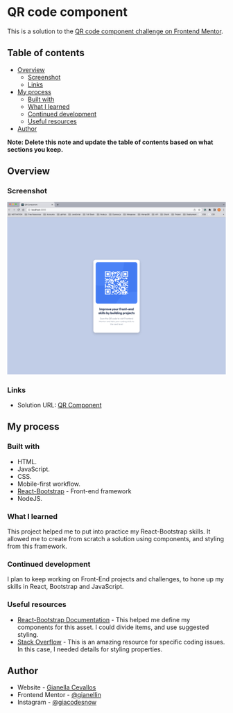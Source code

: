 # QR code component

This is a solution to the [QR code component challenge on Frontend Mentor](https://www.frontendmentor.io/challenges/qr-code-component-iux_sIO_H).

## Table of contents

- [Overview](#overview)
  - [Screenshot](#screenshot)
  - [Links](#links)
- [My process](#my-process)
  - [Built with](#built-with)
  - [What I learned](#what-i-learned)
  - [Continued development](#continued-development)
  - [Useful resources](#useful-resources)
- [Author](#author)


**Note: Delete this note and update the table of contents based on what sections you keep.**

## Overview

### Screenshot

![Qr-Component](./public/screenshot.png)


### Links

- Solution URL: [QR Component](https://github.com/gianellin/qr-component)


## My process

### Built with

- HTML.
- JavaScript.
- CSS.
- Mobile-first workflow.
- [React-Bootstrap](https://react-bootstrap.github.io/) - Front-end framework
- NodeJS.



### What I learned

This project helped me to put into practice my React-Bootstrap skills. It allowed me to create from scratch a solution using components, and styling from this framework.


### Continued development


I plan to keep working on Front-End projects and challenges, to hone up my skills in React, Bootstrap and JavaScript.


### Useful resources

- [React-Bootstrap Documentation](https://react-bootstrap.github.io/getting-started/introduction/) - This helped me define my components for this asset. I could divide items, and use suggested styling.
- [Stack Overflow](https://stackoverflow.com/questions/68951846/giving-border-radius-to-ant-design-card-in-react) - This is an amazing resource for specific coding issues. In this case, I needed details for styling properties.


## Author

- Website - [Gianella Cevallos](https://gianellin.github.io/portfolio_website/)
- Frontend Mentor - [@gianellin](https://www.frontendmentor.io/profile/gianellin)
- Instagram - [@giacodesnow](https://www.twitter.com/yourusername)

